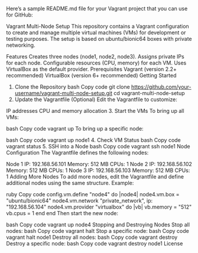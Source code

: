 
Here’s a sample README.md file for your Vagrant project that you can use for GitHub:

Vagrant Multi-Node Setup
This repository contains a Vagrant configuration to create and manage multiple virtual machines (VMs) for development or testing purposes. The setup is based on ubuntu/bionic64 boxes with private networking.

Features
Creates three nodes (node1, node2, node3).
Assigns private IPs for each node.
Configurable resources (CPU, memory) for each VM.
Uses VirtualBox as the default provider.
Prerequisites
Vagrant (version 2.2+ recommended)
VirtualBox (version 6+ recommended)
Getting Started
1. Clone the Repository
bash
Copy code
git clone https://github.com/your-username/vagrant-multi-node-setup.git
cd vagrant-multi-node-setup
2. Update the Vagrantfile (Optional)
Edit the Vagrantfile to customize:

IP addresses
CPU and memory allocation
3. Start the VMs
To bring up all VMs:

bash
Copy code
vagrant up
To bring up a specific node:

bash
Copy code
vagrant up node1
4. Check VM Status
bash
Copy code
vagrant status
5. SSH into a Node
bash
Copy code
vagrant ssh node1
Node Configuration
The Vagrantfile defines the following nodes:

Node 1
IP: 192.168.56.101
Memory: 512 MB
CPUs: 1
Node 2
IP: 192.168.56.102
Memory: 512 MB
CPUs: 1
Node 3
IP: 192.168.56.103
Memory: 512 MB
CPUs: 1
Adding More Nodes
To add more nodes, edit the Vagrantfile and define additional nodes using the same structure. Example:

ruby
Copy code
config.vm.define "node4" do |node4|
  node4.vm.box = "ubuntu/bionic64"
  node4.vm.network "private_network", ip: "192.168.56.104"
  node4.vm.provider "virtualbox" do |vb|
    vb.memory = "512"
    vb.cpus = 1
  end
end
Then start the new node:

bash
Copy code
vagrant up node4
Stopping and Destroying Nodes
Stop all nodes:
bash
Copy code
vagrant halt
Stop a specific node:
bash
Copy code
vagrant halt node1
Destroy all nodes:
bash
Copy code
vagrant destroy
Destroy a specific node:
bash
Copy code
vagrant destroy node1
License
